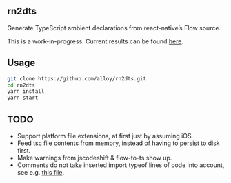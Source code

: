 ## rn2dts

Generate TypeScript ambient declarations from react-native’s Flow source.

This is a work-in-progress. Current results can be found [here](./workbench).

## Usage

```bash
git clone https://github.com/alloy/rn2dts.git
cd rn2dts
yarn install
yarn start
```

## TODO

* Support platform file extensions, at first just by assuming iOS.
* Feed tsc file contents from memory, instead of having to persist to disk first.
* Make warnings from jscodeshift & flow-to-ts show up.
* Comments do not take inserted import typeof lines of code into account, see e.g. [this file](./workbench/Libraries/Components/TextInput/InputAccessoryView.d.ts).